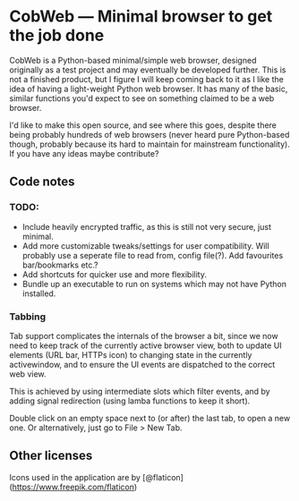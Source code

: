 # CobWeb — Minimal browser to get the job done

CobWeb is a Python-based minimal/simple web browser, designed originally as a test 
project and may eventually be developed further. This is not a finished product, but
I figure I will keep coming back to it as I like the idea of having a light-weight
Python web browser. It has many of the basic, similar functions you'd expect to see 
on something claimed to be a web browser.

I'd like to make this open source, and see where this goes, despite there being probably 
hundreds of web browsers (never heard pure Python-based though, probably because its hard 
to maintain for mainstream functionality). If you have any ideas maybe contribute?

## Code notes

### TODO:

- Include heavily encrypted traffic, as this is still not very secure, just minimal.
- Add more customizable tweaks/settings for user compatibility. Will probably use a 
  seperate file to read from, config file(?). Add favourites bar/bookmarks etc.?
- Add shortcuts for quicker use and more flexibility.
- Bundle up an executable to run on systems which may not have Python installed.

### Tabbing

Tab support complicates the internals of the browser a bit, since we now need to
keep track of the currently active browser view, both to update UI elements 
(URL bar, HTTPs icon) to changing state in the currently activewindow, and 
to ensure the UI events are dispatched to the correct web view.

This is achieved by using intermediate slots which filter events, and by
adding signal redirection (using lamba functions to keep it short).

Double click on an empty space next to (or after) the last tab, to open a new one.
Or alternatively, just go to File > New Tab.

## Other licenses

Icons used in the application are by [@flaticon] (https://www.freepik.com/flaticon)